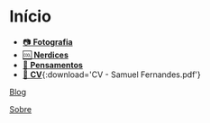 # Início

<div class="grid cards" markdown>

- [:camera: __Fotografia__](blog/category/fotografia/)
- [:cool: __Nerdices__](blog/category/nerdices/)
- [:brain: __Pensamentos__](blog/category/pensamentos/)
- [:page_with_curl: __CV__](./assets/CV_Samuel_Fernandes.pdf){:download='CV - Samuel Fernandes.pdf'}

</div>


[Blog](blog/index.md)

[Sobre](about.md)
